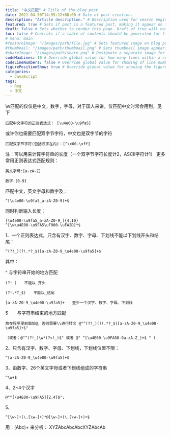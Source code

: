 ```yaml
---
title: "中文匹配" # Title of the blog post.
date: 2021-04-30T14:55:12+08:00 # Date of post creation.
description: "Article description." # Description used for search engine.
featured: true # Sets if post is a featured post, making it appear on the sidebar. A featured post won't be listed on the sidebar if it's the current page
draft: false # Sets whether to render this page. Draft of true will not be rendered.
toc: false # Controls if a table of contents should be generated for first-level links automatically.
# menu: main
#featureImage: "/images/path/file.jpg" # Sets featured image on blog post.
#thumbnail: "/images/path/thumbnail.png" # Sets thumbnail image appearing inside card on homepage.
#shareImage: "/images/path/share.png" # Designate a separate image for social media sharing.
codeMaxLines: 10 # Override global value for how many lines within a code block before auto-collapsing.
codeLineNumbers: false # Override global value for showing of line numbers within code block.
figurePositionShow: true # Override global value for showing the figure label.
categories:
  - JavaScript
tags:
  - Reg
  - 中文
---
```


\w匹配的仅仅是中文，数字，字母，对于国人来讲，仅匹配中文时常会用到，见下

```
匹配中文字符的正则表达式： [\u4e00-\u9fa5]
```
或许你也需要匹配双字节字符，中文也是双字节的字符<!--more-->
```
匹配双字节字符(包括汉字在内)：[^\x00-\xff]
```
注：可以用来计算字符串的长度（一个双字节字符长度计2，ASCII字符计1）
更多常用正则表达式匹配规则：
```
英文字母:[a-zA-Z]

数字:[0-9]
```
匹配中文，英文字母和数字及_:
```
^[\u4e00-\u9fa5_a-zA-Z0-9]+$
```
同时判断输入长度：
```
[\u4e00-\u9fa5_a-zA-Z0-9_]{4,10}
^[\w\u4E00-\u9FA5\uF900-\uFA2D]*$
```
1、一个正则表达式，只含有汉字、数字、字母、下划线不能以下划线开头和结尾：
```
^(?!_)(?!.*?_$)[a-zA-Z0-9_\u4e00-\u9fa5]+$
```
其中：

^ 与字符串开始的地方匹配
```
(?!_)　　不能以_开头

(?!.*?_$)　　不能以_结尾

[a-zA-Z0-9_\u4e00-\u9fa5]+　　至少一个汉字、数字、字母、下划线
```
$　　与字符串结束的地方匹配
```
放在程序里前面加@，否则需要\\进行转义 @"^(?!_)(?!.*?_$)[a-zA-Z0-9_\u4e00-\u9fa5]+$"

（或者：@"^(?!_)\w*(?<!_)$" 或者 @" ^[\u4E00-\u9FA50-9a-zA-Z_]+$ " )
```
2、只含有汉字、数字、字母、下划线，下划线位置不限：
```
^[a-zA-Z0-9_\u4e00-\u9fa5]+$
````
3、由数字、26个英文字母或者下划线组成的字符串
```
^\w+$
```
4、2~4个汉字
```
@"^[\u4E00-\u9FA5]{2,4}$";
```
5、
```
^[\w-]+(\.[\w-]+)*@[\w-]+(\.[\w-]+)+$
```
用：(Abc)+ 来分析： XYZAbcAbcAbcXYZAbcAb